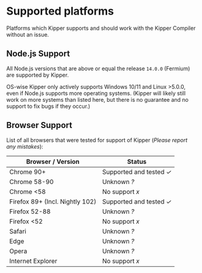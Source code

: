 # Supported platforms

Platforms which Kipper supports and should work with the Kipper Compiler without an issue.

## Node.js Support

All Node.js versions that are above or equal the release `14.0.0` (Fermium) are supported by Kipper.

OS-wise Kipper only actively supports Windows 10/11 and Linux >5.0.0, even if Node.js supports more operating systems.
(Kipper will likely still work on more systems than listed here, but there is no guarantee and no support to fix bugs
if they occur.)

## Browser Support

List of all browsers that were tested for support of Kipper (_Please report any mistakes_):

<table>
  <colgroup>
    <col />
    <col />
  </colgroup>
  <thead>
    <tr>
      <th>Browser / Version</th>
      <th>Status</th>
    </tr>
  </thead>
  <tbody>
    <tr>
      <td>Chrome 90+</td>
      <td>
        Supported and tested
        <em class="green-checkmark">✓</em>
      </td>
    </tr>
    <tr>
      <td>Chrome 58-90</td>
      <td>Unknown <em class="red-checkmark">?</em></td>
    </tr>
    <tr>
      <td>Chrome &lt;58</td>
      <td>No support <em class="red-checkmark">x</em></td>
    </tr>
    <tr>
      <td>Firefox 89+ (Incl. Nightly 102)</td>
      <td>
        Supported and tested
        <em class="green-checkmark">✓</em>
      </td>
    </tr>
    <tr>
      <td>Firefox 52-88</td>
      <td>Unknown <em class="red-checkmark">?</em></td>
    </tr>
    <tr>
      <td>Firefox &lt;52</td>
      <td>No support <em class="red-checkmark">x</em></td>
    </tr>
    <tr>
      <td>Safari</td>
      <td>Unknown <em class="red-checkmark">?</em></td>
    </tr>
    <tr>
      <td>Edge</td>
      <td>Unknown <em class="red-checkmark">?</em></td>
    </tr>
    <tr>
      <td>Opera</td>
      <td>Unknown <em class="red-checkmark">?</em></td>
    </tr>
    <tr>
      <td>Internet Explorer</td>
      <td>No support <em class="red-checkmark">x</em></td>
    </tr>
  </tbody>
</table>
